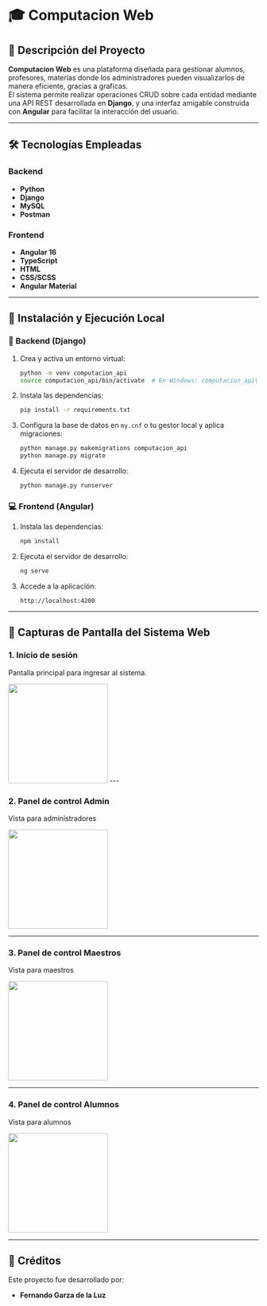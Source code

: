
# 🎓 Computacion Web

## 🧠 Descripción del Proyecto

**Computacion Web** es una plataforma diseñada para gestionar alumnos, profesores, materias donde los administradores pueden visualizarlos de manera eficiente, gracias a graficas.  
El sistema permite realizar operaciones CRUD sobre cada entidad mediante una API REST desarrollada en **Django**, y una interfaz amigable construida con **Angular** para facilitar la interacción del usuario.  

---

## 🛠️ Tecnologías Empleadas

### Backend
- **Python**
- **Django**
- **MySQL**
- **Postman**

### Frontend
- **Angular 16**
- **TypeScript**
- **HTML**
- **CSS/SCSS**
- **Angular Material**

---

## 🚀 Instalación y Ejecución Local

### 🔧 Backend (Django)

1. Crea y activa un entorno virtual:
   ```bash
   python -m venv computacion_api
   source computacion_api/bin/activate  # En Windows: computacion_api\Scripts\activate
   ```

2. Instala las dependencias:
   ```bash
   pip install -r requirements.txt
   ```

3. Configura la base de datos en `my.cnf` o tu gestor local y aplica migraciones:
   ```bash
   python manage.py makemigrations computacion_api
   python manage.py migrate
   ```

4. Ejecuta el servidor de desarrollo:
   ```bash
   python manage.py runserver
   ```

### 💻 Frontend (Angular)

1. Instala las dependencias:
   ```bash
   npm install
   ```

2. Ejecuta el servidor de desarrollo:
   ```bash
   ng serve
   ```

3. Accede a la aplicación:
   ```
   http://localhost:4200
   ```

---

## 📸 Capturas de Pantalla del Sistema Web

### 1. Inicio de sesión  
Pantalla principal para ingresar al sistema.

<img src="https://github.com/user-attachments/assets/fe3251f5-031c-430f-957c-131f37f47a4d" width="200">
---

### 2. Panel de control Admin
Vista para administradores

<img src="https://github.com/user-attachments/assets/f60d9c1b-8adc-401b-85e5-123a282b8734" width="200">

---

### 3. Panel de control Maestros
Vista para maestros

<img src="https://github.com/user-attachments/assets/260ec98a-5e9f-49d6-8288-6246e1bb5887" width="200">

---

### 4. Panel de control Alumnos
Vista para alumnos

<img src="https://github.com/user-attachments/assets/f456e2b4-3ff2-4303-9f70-3bb11a5661fc" width="200">

---

## 🙌 Créditos

Este proyecto fue desarrollado por:

- **Fernando Garza de la Luz**
